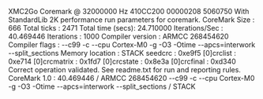 XMC2Go Coremark @ 32000000 Hz 410CC200 00000208 5060750
With StandardLib
2K performance run parameters for coremark.
CoreMark Size    : 666
Total ticks      : 2471
Total time (secs): 24.710000
Iterations/Sec   : 40.469446
Iterations       : 1000
Compiler version : ARMCC 268454620
Compiler flags   : --c99 -c --cpu Cortex-M0 -g -O3 -Otime --apcs=interwork --split_sections
Memory location  : STACK
seedcrc          : 0xe9f5
[0]crclist       : 0xe714
[0]crcmatrix     : 0x1fd7
[0]crcstate      : 0x8e3a
[0]crcfinal      : 0xd340
Correct operation validated. See readme.txt for run and reporting rules.
CoreMark 1.0 : 40.469446 / ARMCC 268454620 --c99 -c --cpu Cortex-M0 -g -O3 -Otime --apcs=interwork --split_sections / STACK

